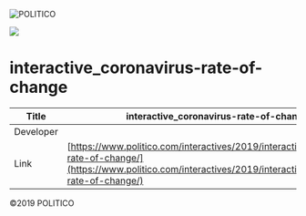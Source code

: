 ![POLITICO](https://rawgithub.com/The-Politico/src/master/images/logo/badge.png)

![](dist/images/share.jpg)

# interactive_coronavirus-rate-of-change

| Title | interactive_coronavirus-rate-of-change |
|-|-|
| Developer    |  |
| Link | [https://www.politico.com/interactives/2019/interactive_coronavirus-rate-of-change/](https://www.politico.com/interactives/2019/interactive_coronavirus-rate-of-change/) |


©2019 POLITICO
